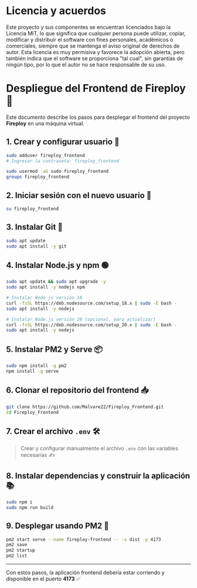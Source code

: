 # Licencia y acuerdos

Este proyecto y sus componentes se encuentran licenciados bajo la Licencia MIT, lo que significa que cualquier persona puede utilizar, copiar, modificar y distribuir el software con fines personales, académicos o comerciales, siempre que se mantenga el aviso original de derechos de autor. Esta licencia es muy permisiva y favorece la adopción abierta, pero también indica que el software se proporciona "tal cual", sin garantías de ningún tipo, por lo que el autor no se hace responsable de su uso.

# Despliegue del Frontend de Fireploy 🚀

Este documento describe los pasos para desplegar el frontend del proyecto **Fireploy** en una máquina virtual.

## 1. Crear y configurar usuario 👤

```bash
sudo adduser fireploy_frontend
# Ingresar la contraseña: fireploy_frontend

sudo usermod -aG sudo fireploy_frontend
groups fireploy_frontend
```

## 2. Iniciar sesión con el nuevo usuario 🔐

```bash
su fireploy_frontend
```

## 3. Instalar Git 🔧

```bash
sudo apt update
sudo apt install -y git
```

## 4. Instalar Node.js y npm 🟢

```bash
sudo apt update && sudo apt upgrade -y
sudo apt install -y nodejs npm

# Instalar Node.js versión 18
curl -fsSL https://deb.nodesource.com/setup_18.x | sudo -E bash -
sudo apt install -y nodejs

# Instalar Node.js versión 20 (opcional, para actualizar)
curl -fsSL https://deb.nodesource.com/setup_20.x | sudo -E bash -
sudo apt install -y nodejs
```

## 5. Instalar PM2 y Serve 📦

```bash
sudo npm install -g pm2
npm install -g serve
```

## 6. Clonar el repositorio del frontend 📥

```bash
git clone https://github.com/Malvare22/Fireploy_Frontend.git
cd Fireploy_Frontend
```

## 7. Crear el archivo `.env` 🛠️

> Crear y configurar manualmente el archivo `.env` con las variables necesarias ✍️

## 8. Instalar dependencias y construir la aplicación 📚

```bash
sudo npm i
sudo npm run build
```

## 9. Desplegar usando PM2 🚦

```bash
pm2 start serve --name fireploy-frontend -- -s dist -p 4173
pm2 save
pm2 startup
pm2 list
```

---

Con estos pasos, la aplicación frontend debería estar corriendo y disponible en el puerto **4173** ✅
